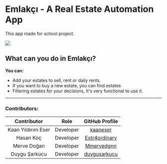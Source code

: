 # Emlakçı - A Real Estate Automation App

This app made for school project.

<div class="row">
  <img src="emlakcipresentation.png"/>
</div>

## What can you do in Emlakçı?

**You can:**
 - Add your estates to sell, rent or daily rents.
 - If you want to buy a new estate, you can find estates
 - Filtering estates for your decisions, It's very functional to use it.

---

### Contributors:

Contributor  | Role | GitHub Profile |
:-------------: | :-------------: | :-------------: |
Kaan Yıldırım Eser  | Developer | [kaaneser](www.github.com/kaaneser) |
Hasan Koç  |  Developer | [Extr4ordinary](www.github.com/Extr4ordinary) |
| Merve Doğan | Developer | [Mmervedgnn](www.github.com/Mmervedgnn) |
| Duygu Şarkucu | Developer | [duygusarkucu](www.github.com/duygusarkucu) |
